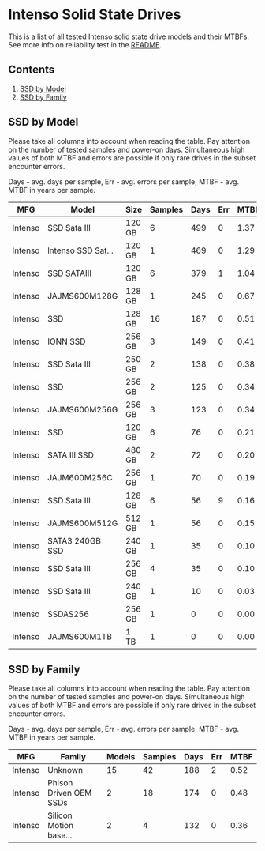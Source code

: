 Intenso Solid State Drives
==========================

This is a list of all tested Intenso solid state drive models and their MTBFs. See
more info on reliability test in the [README](https://github.com/bsdhw/SMART).

Contents
--------

1. [ SSD by Model  ](#ssd-by-model)
2. [ SSD by Family ](#ssd-by-family)

SSD by Model
------------

Please take all columns into account when reading the table. Pay attention on the
number of tested samples and power-on days. Simultaneous high values of both MTBF
and errors are possible if only rare drives in the subset encounter errors.

Days - avg. days per sample,
Err  - avg. errors per sample,
MTBF - avg. MTBF in years per sample.

| MFG       | Model              | Size   | Samples | Days  | Err   | MTBF |
|-----------|--------------------|--------|---------|-------|-------|------|
| Intenso   | SSD Sata III       | 120 GB | 6       | 499   | 0     | 1.37   |
| Intenso   | lntenso SSD Sat... | 120 GB | 1       | 469   | 0     | 1.29   |
| Intenso   | SSD SATAIII        | 120 GB | 6       | 379   | 1     | 1.04   |
| Intenso   | JAJMS600M128G      | 128 GB | 1       | 245   | 0     | 0.67   |
| Intenso   | SSD                | 128 GB | 16      | 187   | 0     | 0.51   |
| Intenso   | IONN SSD           | 256 GB | 3       | 149   | 0     | 0.41   |
| Intenso   | SSD Sata III       | 250 GB | 2       | 138   | 0     | 0.38   |
| Intenso   | SSD                | 256 GB | 2       | 125   | 0     | 0.34   |
| Intenso   | JAJMS600M256G      | 256 GB | 3       | 123   | 0     | 0.34   |
| Intenso   | SSD                | 120 GB | 6       | 76    | 0     | 0.21   |
| Intenso   | SATA III SSD       | 480 GB | 2       | 72    | 0     | 0.20   |
| Intenso   | JAJM600M256C       | 256 GB | 1       | 70    | 0     | 0.19   |
| Intenso   | SSD Sata III       | 128 GB | 6       | 56    | 9     | 0.16   |
| Intenso   | JAJMS600M512G      | 512 GB | 1       | 56    | 0     | 0.15   |
| Intenso   | SATA3 240GB SSD    | 240 GB | 1       | 35    | 0     | 0.10   |
| Intenso   | SSD Sata III       | 256 GB | 4       | 35    | 0     | 0.10   |
| Intenso   | SSD Sata III       | 240 GB | 1       | 10    | 0     | 0.03   |
| Intenso   | SSDAS256           | 256 GB | 1       | 0     | 0     | 0.00   |
| Intenso   | JAJMS600M1TB       | 1 TB   | 1       | 0     | 0     | 0.00   |

SSD by Family
-------------

Please take all columns into account when reading the table. Pay attention on the
number of tested samples and power-on days. Simultaneous high values of both MTBF
and errors are possible if only rare drives in the subset encounter errors.

Days - avg. days per sample,
Err  - avg. errors per sample,
MTBF - avg. MTBF in years per sample.

| MFG       | Family                 | Models | Samples | Days  | Err   | MTBF |
|-----------|------------------------|--------|---------|-------|-------|------|
| Intenso   | Unknown                | 15     | 42      | 188   | 2     | 0.52   |
| Intenso   | Phison Driven OEM SSDs | 2      | 18      | 174   | 0     | 0.48   |
| Intenso   | Silicon Motion base... | 2      | 4       | 132   | 0     | 0.36   |
